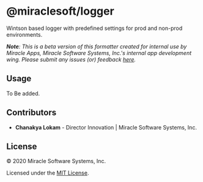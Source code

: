 # @miraclesoft/logger

Wintson based logger with predefined settings for prod and non-prod environments.

**_Note_**_: This is a beta version of this formatter created for internal use by Miracle Apps, Miracle Software Systems, Inc.'s internal app development wing. Please submit any issues (or) feedback [here](https://github.com/miracleapps/eslint-formatter-html/issues)._

## Usage

To Be added.

## Contributors

- **Chanakya Lokam** - Director Innovation | Miracle Software Systems, Inc.

## License

© 2020 Miracle Software Systems, Inc.

Licensed under the [MIT License](LICENSE).

